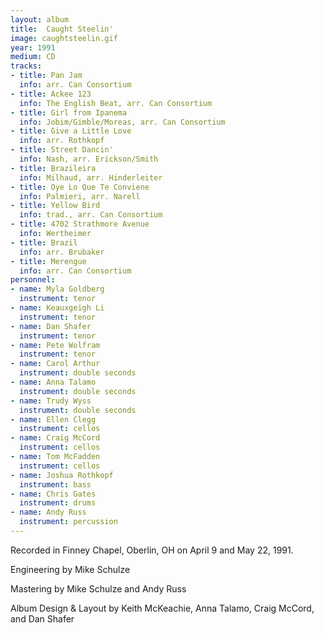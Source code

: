 ```yaml
---
layout: album
title:  Caught Steelin'
image: caughtsteelin.gif
year: 1991
medium: CD
tracks:
- title: Pan Jam
  info: arr. Can Consortium
- title: Ackee 123
  info: The English Beat, arr. Can Consortium
- title: Girl from Ipanema
  info: Jobim/Gimble/Moreas, arr. Can Consortium
- title: Give a Little Love
  info: arr. Rothkopf
- title: Street Dancin'
  info: Nash, arr. Erickson/Smith
- title: Brazileira
  info: Milhaud, arr. Hinderleiter
- title: Oye Lo Que Te Conviene
  info: Palmieri, arr. Narell
- title: Yellow Bird
  info: trad., arr. Can Consortium
- title: 4702 Strathmore Avenue
  info: Wertheimer
- title: Brazil
  info: arr. Brubaker
- title: Merengue
  info: arr. Can Consortium
personnel:
- name: Myla Goldberg
  instrument: tenor
- name: Keauxgeigh Li
  instrument: tenor
- name: Dan Shafer
  instrument: tenor
- name: Pete Wolfram
  instrument: tenor
- name: Carol Arthur
  instrument: double seconds
- name: Anna Talamo
  instrument: double seconds
- name: Trudy Wyss
  instrument: double seconds
- name: Ellen Clegg
  instrument: cellos
- name: Craig McCord
  instrument: cellos
- name: Tom McFadden
  instrument: cellos
- name: Joshua Rothkopf
  instrument: bass
- name: Chris Gates
  instrument: drums
- name: Andy Russ
  instrument: percussion
---
```

Recorded in Finney Chapel, Oberlin, OH on April 9 and May 22, 1991.

Engineering by Mike Schulze

Mastering by Mike Schulze and Andy Russ

Album Design & Layout by Keith McKeachie, Anna Talamo, Craig McCord, and Dan Shafer
